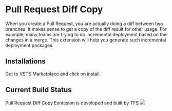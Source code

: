 # Pull Request Diff Copy

When you create a Pull Request, you are actually doing a diff between two branches. It makes sense to get a copy of the diff result for other usage. For example, many teams are trying to do incremental deployment based on the changes in a merge. This extension will help you generate such incremental deployment packages.

## Installations

Got to [VSTS Marketplace](https://marketplace.visualstudio.com/items?itemName=lean-soft.pull-request-diff-copy) and click on install.

## Current Build Status

Pull Request Diff Copy Exntesion is developed and built by TFS  ![](https://tfs.devopshub.cn/leansoft/_apis/public/build/definitions/38012f6e-2233-4cda-9362-a1d55869272d/72/badge)
